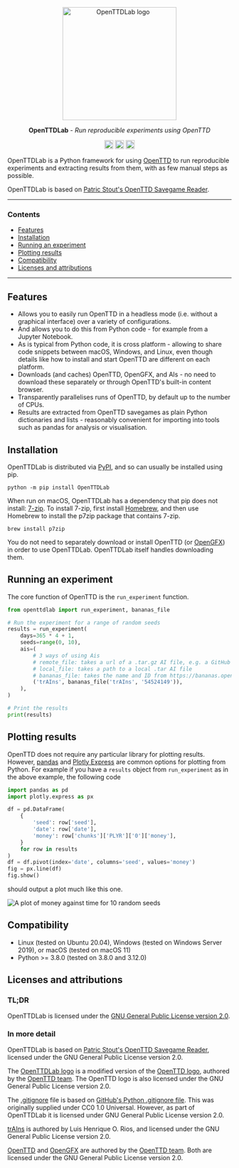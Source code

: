 <p align="center">
  <img alt="OpenTTDLab logo" width="256" height="254" src="https://raw.githubusercontent.com/michalc/OpenTTDLab/main/docs/assets/openttdlab-logo.svg">
</p>

<p align="center"><strong>OpenTTDLab</strong> - <em>Run reproducible experiments using OpenTTD</em></p>

<p align="center">
    <a href="https://pypi.org/project/OpenTTDLab/"><img alt="PyPI package" height="20" src="https://img.shields.io/pypi/v/OpenTTDLab?label=PyPI%20package"></a>
    <a href="https://github.com/michalc/OpenTTDLab/actions/workflows/test.yml"><img alt="Test suite" height="20" src="https://img.shields.io/github/actions/workflow/status/michalc/OpenTTDLab/test.yml?label=Test%20suite"></a>
    <a href="https://app.codecov.io/gh/michalc/OpenTTDLab"><img alt="Code coverage" height="20" src="https://img.shields.io/codecov/c/github/michalc/OpenTTDLab?label=Code%20coverage"></a>
</p>

OpenTTDLab is a Python framework for using [OpenTTD](https://github.com/OpenTTD/OpenTTD) to run reproducible experiments and extracting results from them, with as few manual steps as possible.

OpenTTDLab is based on [Patric Stout's OpenTTD Savegame Reader](https://github.com/TrueBrain/OpenTTD-savegame-reader).

---

### Contents

- [Features](#features)
- [Installation](#installation)
- [Running an experiment](#running-an-experiment)
- [Plotting results](#plotting-results)
- [Compatibility](#compatibility)
- [Licenses and attributions](#licenses-and-attributions)

---

## Features

- Allows you to easily run OpenTTD in a headless mode (i.e. without a graphical interface) over a variety of configurations.
- And allows you to do this from Python code - for example from a Jupyter Notebook.
- As is typical from Python code, it is cross platform - allowing to share code snippets between macOS, Windows, and Linux, even though details like how to install and start OpenTTD are different on each platform.
- Downloads (and caches) OpenTTD, OpenGFX, and AIs - no need to download these separately or through OpenTTD's built-in content browser.
- Transparently parallelises runs of OpenTTD, by default up to the number of CPUs.
- Results are extracted from OpenTTD savegames as plain Python dictionaries and lists - reasonably convenient for importing into tools such as pandas for analysis or visualisation.


## Installation

OpenTTDLab is distributed via [PyPI](https://pypi.org/project/OpenTTDLab/), and so can usually be installed using pip.

```shell
python -m pip install OpenTTDLab
```

When run on macOS, OpenTTDLab has a dependency that pip does not install: [7-zip](https://www.7-zip.org/). To install 7-zip, first install [Homebrew](https://brew.sh/), and then use Homebrew to install the p7zip package that contains 7-zip.

```shell
brew install p7zip
```

You do not need to separately download or install OpenTTD (or [OpenGFX](https://github.com/OpenTTD/OpenGFX)) in order to use OpenTTDLab. OpenTTDLab itself handles downloading them.


## Running an experiment

The core function of OpenTTD is the `run_experiment` function.

```python
from openttdlab import run_experiment, bananas_file

# Run the experiment for a range of random seeds
results = run_experiment(
    days=365 * 4 + 1,
    seeds=range(0, 10),
    ais=(
        # 3 ways of using Ais
        # remote_file: takes a url of a .tar.gz AI file, e.g. a GitHub tag
        # local_file: takes a path to a local .tar AI file
        # bananas_file: takes the name and ID from https://bananas.openttd.org/package/ai
        ('trAIns', bananas_file('trAIns', '54524149')),
    ),
)

# Print the results
print(results)
```


## Plotting results

OpenTTD does not require any particular library for plotting results. However, [pandas](https://pandas.pydata.org/) and [Plotly Express](https://plotly.com/python/plotly-express/) are common options for plotting from Python. For example if you have a `results` object from `run_experiment` as in the above example, the following code

```python
import pandas as pd
import plotly.express as px

df = pd.DataFrame(
    {
        'seed': row['seed'],
        'date': row['date'],
        'money': row['chunks']['PLYR']['0']['money'],
    }
    for row in results
)
df = df.pivot(index='date', columns='seed', values='money')
fig = px.line(df)
fig.show()
```

should output a plot much like this one.

![A plot of money against time for 10 random seeds](https://raw.githubusercontent.com/michalc/OpenTTDLab/main/docs/assets/example-results.svg)


## Compatibility

- Linux (tested on Ubuntu 20.04), Windows (tested on Windows Server 2019), or macOS (tested on macOS 11)
- Python >= 3.8.0 (tested on 3.8.0 and 3.12.0)


## Licenses and attributions

### TL;DR

OpenTTDLab is licensed under the [GNU General Public License version 2.0](./LICENSE).

### In more detail

OpenTTDLab is based on [Patric Stout's OpenTTD Savegame Reader](https://github.com/TrueBrain/OpenTTD-savegame-reader), licensed under the GNU General Public License version 2.0.

The [OpenTTDLab logo](./docs/assets/openttdlab-logo.svg) is a modified version of the [OpenTTD logo](https://commons.wikimedia.org/wiki/File:Openttdlogo.svg), authored by the [OpenTTD team](https://github.com/OpenTTD/OpenTTD/blob/master/CREDITS.md). The OpenTTD logo is also licensed under the GNU General Public License version 2.0.

The [.gitignore](./.gitignore) file is based on [GitHub's Python .gitignore file](https://github.com/github/gitignore/blob/main/Python.gitignore). This was originally supplied under CC0 1.0 Universal. However, as part of OpenTTDLab it is licensed under GNU General Public License version 2.0.

[trAIns](./fixtures/54524149-trAIns-2.1.tar) is authored by Luis Henrique O. Rios, and licensed under the GNU General Public License version 2.0.

[OpenTTD](https://github.com/OpenTTD/OpenTTD) and [OpenGFX](https://github.com/OpenTTD/OpenGFX) are authored by the [OpenTTD team](https://github.com/OpenTTD/OpenTTD/blob/master/CREDITS.md). Both are licensed under the GNU General Public License version 2.0.
